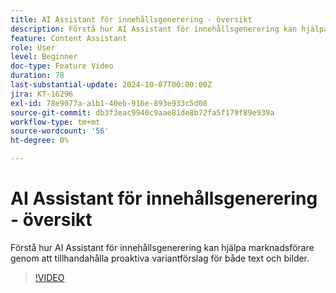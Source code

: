 ```yaml
---
title: AI Assistant för innehållsgenerering - översikt
description: Förstå hur AI Assistant för innehållsgenerering kan hjälpa marknadsförare genom att tillhandahålla proaktiva variantförslag för både text och bilder.
feature: Content Assistant
role: User
level: Beginner
doc-type: Feature Video
duration: 78
last-substantial-update: 2024-10-07T00:00:00Z
jira: KT-16296
exl-id: 78e9077a-a1b1-40eb-916e-893e933c5d08
source-git-commit: db3f3eac9940c9aae81de8b72fa5f179f89e939a
workflow-type: tm+mt
source-wordcount: '56'
ht-degree: 0%

---
```


# AI Assistant för innehållsgenerering - översikt

Förstå hur AI Assistant för innehållsgenerering kan hjälpa marknadsförare genom att tillhandahålla proaktiva variantförslag för både text och bilder.

>[!VIDEO](https://video.tv.adobe.com/v/3432772/?learn=on)
